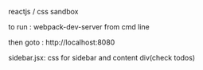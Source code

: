 reactjs / css sandbox

to run : webpack-dev-server from cmd line

then goto : http://localhost:8080


sidebar.jsx: css for sidebar and content div(check todos)